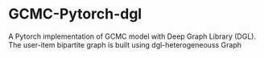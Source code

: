# GCMC-Pytorch-dgl
A Pytorch implementation of GCMC model with Deep Graph Library (DGL). The user-item bipartite graph is built using dgl-heterogeneouss Graph
